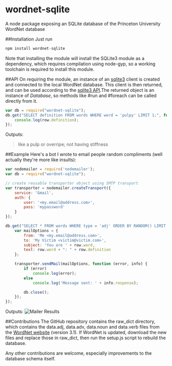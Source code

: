 # wordnet-sqlite
A node package exposing an SQLite database of the Princeton University WordNet database

##Installation
Just run
```javascript
npm install wordnet-sqlite
```

Note that installing the module will install the SQLite3 module as a dependency, which requires compilation using node-gyp,
so a working toolchain is required to install this module.

##API
On requiring the module, an instance of an [sqlite3](https://github.com/mapbox/node-sqlite3) client is created and
connected to the local WordNet database. This client is then returned, and can be used according to the
[sqlite3 API](https://github.com/mapbox/node-sqlite3/wiki/API#databaseclosecallback).The returned object is an instance
of *Database*, so methods like #run and #foreach can be called directly from it.

```javascript
var db = require("wordnet-sqlite");
db.get("SELECT definition FROM words WHERE word = 'pulpy' LIMIT 1;", function (err, row) {
    console.log(row.definition);
});
```
Outputs:

>like a pulp or overripe; not having stiffness

##Example
Here's a bot I wrote to email people random compliments (well actually they're more like insults):
```javascript
var nodemailer = require('nodemailer');
var db = require("wordnet-sqlite");

// create reusable transporter object using SMTP transport
var transporter = nodemailer.createTransport({
    service: 'Gmail',
    auth: {
        user: '<my.email@address.com>',
        pass: 'mypassword'
    }
});

db.get("SELECT * FROM words WHERE type = 'adj' ORDER BY RANDOM() LIMIT 1;", function (err, row) {
    var mailOptions = {
        from: 'Me <my.email@address.com>',
        to: 'My Victim <victim@victim.com>',
        subject: 'You are ' + row.word,
        text: row.word + ": " + row.definition
    };

    transporter.sendMail(mailOptions, function (error, info) {
        if (error)
            console.log(error);
        else
            console.log('Message sent: ' + info.response);

        db.close();
    });
});
```

Outputs:
![Mailer Results](http://i.imgur.com/2irUI0x.png)

##Contributions
The GitHub repository contains the raw_dict directory, which contains the data.adj, data.adv, data.noun and data.verb
files from the [WordNet website](http://wordnet.princeton.edu/wordnet/download/current-version/) (version 3.1). If WordNet
is updated, download the new files and replace those in raw_dict, then run the setup.js script to rebuild the database.

Any other contributions are welcome, especially improvements to the database schema itself.